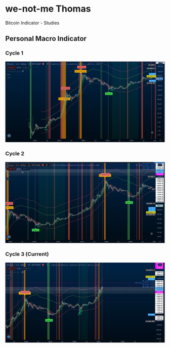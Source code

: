 # we-not-me Thomas
Bitcoin Indicator - Studies

## Personal Macro Indicator

### Cycle 1
![img5](readme-images/cycle_1.JPG)

### Cycle 2
![img5](readme-images/cycle_2.JPG)

### Cycle 3 (Current)
![img5](readme-images/cycle_3.JPG)

